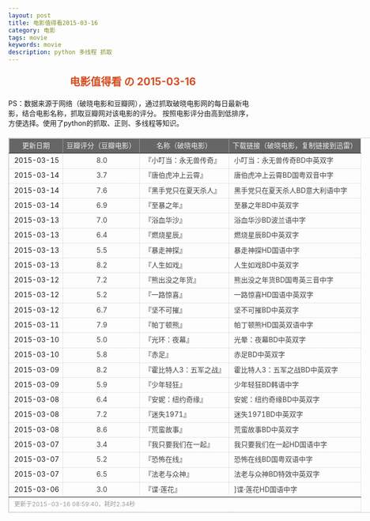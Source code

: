 ```yaml
---
layout: post
title: 电影值得看2015-03-16
category: 电影
tags: movie
keywords: movie 
description: python 多线程 抓取
---
```

<h2 style="text-align:center;color:#D54E21;margin:20px auto">电影值得看 の 2015-03-16</h2>
<div>PS：数据来源于网络（破晓电影和豆瓣网），通过抓取破晓电影网的每日最新电影，结合电影名称，抓取豆瓣网对该电影的评分。
按照电影评分由高到低排序，方便选择。使用了python的抓取、正则、多线程等知识。</div>
<table id="movietb">
	<thead>
		<tr>
			<td min-width="100px">更新日期</td>
			<td min-width="100px">豆瓣评分（豆瓣电影）</td>
			<td min-width="300px">名称（破晓电影）</td>
			<td>下载链接（破晓电影，复制链接到迅雷）</td>
		</tr>
	</thead>
	<tbody>
		<tr>
			<td>2015-03-15</td>
			<td style="color:#FF5138!important;text-align:center;"><a href="http://movie.douban.com/subject/26258872/" target="_blank">8.0</a></td>
			<td>『<a href="http://www.poxiao.com/movie/38173.html" target="_blank">小叮当：永无兽传奇</a>』</td>
			<td><a href="ftp://4:4@p13.poxiao.com:8202/[www.poxiao.com破晓电影]小叮当：永无兽传奇BD中英双字.rmvb" target="_blank">小叮当：永无兽传奇BD中英双字</a></td>
		</tr>
				<tr>
			<td>2015-03-14</td>
			<td style="color:#FF5138!important;text-align:center;"><a href="http://movie.douban.com/subject/25972411/" target="_blank">3.7</a></td>
			<td>『<a href="http://www.poxiao.com/movie/38172.html" target="_blank">唐伯虎冲上云霄</a>』</td>
			<td><a href="ftp://3:3@p13.poxiao.com:8202/[www.poxiao.com破晓电影]唐伯虎冲上云霄BD国粤双音中字.mkv" target="_blank">唐伯虎冲上云霄BD国粤双音中字</a></td>
		</tr>
				<tr>
			<td>2015-03-14</td>
			<td style="color:#FF5138!important;text-align:center;"><a href="http://movie.douban.com/subject/25823076/" target="_blank">7.6</a></td>
			<td>『<a href="http://www.poxiao.com/movie/38171.html" target="_blank">黑手党只在夏天杀人</a>』</td>
			<td><a href="ftp://2:2@p13.poxiao.com:8202/[www.poxiao.com破晓电影]黑手党只在夏天杀人BD意大利语中字.rmvb" target="_blank">黑手党只在夏天杀人BD意大利语中字</a></td>
		</tr>
				<tr>
			<td>2015-03-14</td>
			<td style="color:#FF5138!important;text-align:center;"><a href="http://movie.douban.com/subject/24742719/" target="_blank">6.9</a></td>
			<td>『<a href="http://www.poxiao.com/movie/38170.html" target="_blank">至暴之年</a>』</td>
			<td><a href="ftp://1:1@p13.poxiao.com:8202/[www.poxiao.com破晓电影]至暴之年BD中英双字.rmvb" target="_blank">至暴之年BD中英双字</a></td>
		</tr>
				<tr>
			<td>2015-03-13</td>
			<td style="color:#FF5138!important;text-align:center;"><a href="http://movie.douban.com/subject/25917239/" target="_blank">7.0</a></td>
			<td>『<a href="http://www.poxiao.com/movie/38167.html" target="_blank">浴血华沙</a>』</td>
			<td><a href="ftp://7:7@p13.poxiao.com:8202/[www.poxiao.com破晓电影]浴血华沙BD波兰语中字.rmvb" target="_blank">浴血华沙BD波兰语中字</a></td>
		</tr>
				<tr>
			<td>2015-03-13</td>
			<td style="color:#FF5138!important;text-align:center;"><a href="http://movie.douban.com/subject/25820277/" target="_blank">6.4</a></td>
			<td>『<a href="http://www.poxiao.com/movie/38169.html" target="_blank">燃烧星辰</a>』</td>
			<td><a href="ftp://8:8@p13.poxiao.com:8202/[www.poxiao.com破晓电影]燃烧星辰BD中英双字.rmvb" target="_blank">燃烧星辰BD中英双字</a></td>
		</tr>
				<tr>
			<td>2015-03-13</td>
			<td style="color:#FF5138!important;text-align:center;"><a href="http://movie.douban.com/subject/25746414/" target="_blank">5.5</a></td>
			<td>『<a href="http://www.poxiao.com/movie/38168.html" target="_blank">暴走神探</a>』</td>
			<td><a href="ftp://5:5@p13.poxiao.com:8202/[www.poxiao.com破晓电影]暴走神探HD国语中字.rmvb" target="_blank">暴走神探HD国语中字</a></td>
		</tr>
				<tr>
			<td>2015-03-13</td>
			<td style="color:#FF5138!important;text-align:center;"><a href="http://movie.douban.com/subject/23431760/" target="_blank">8.2</a></td>
			<td>『<a href="http://www.poxiao.com/movie/38166.html" target="_blank">人生如戏</a>』</td>
			<td><a href="ftp://6:6@p13.poxiao.com:8202/[www.poxiao.com破晓电影]人生如戏BD中英双字.mkv" target="_blank">人生如戏BD中英双字</a></td>
		</tr>
				<tr>
			<td>2015-03-12</td>
			<td style="color:#FF5138!important;text-align:center;"><a href="http://movie.douban.com/subject/26220731/" target="_blank">7.2</a></td>
			<td>『<a href="http://www.poxiao.com/movie/38165.html" target="_blank">熊出没之年货</a>』</td>
			<td><a href="ftp://4:4@p13.poxiao.com:8202/[www.poxiao.com破晓电影]熊出没之年货BD国粤英三音中字.mkv" target="_blank">熊出没之年货BD国粤英三音中字</a></td>
		</tr>
				<tr>
			<td>2015-03-12</td>
			<td style="color:#FF5138!important;text-align:center;"><a href="http://movie.douban.com/subject/25880244/" target="_blank">5.2</a></td>
			<td>『<a href="http://www.poxiao.com/movie/38090.html" target="_blank">一路惊喜</a>』</td>
			<td><a href="ftp://3:3@p13.poxiao.com:8202/[www.poxiao.com破晓电影]一路惊喜HD国语中英双字.mkv" target="_blank">一路惊喜HD国语中英双字</a></td>
		</tr>
				<tr>
			<td>2015-03-12</td>
			<td style="color:#FF5138!important;text-align:center;"><a href="http://movie.douban.com/subject/10548265/" target="_blank">6.7</a></td>
			<td>『<a href="http://www.poxiao.com/movie/38164.html" target="_blank">坚不可摧</a>』</td>
			<td><a href="ftp://2:2@p13.poxiao.com:8202/[www.poxiao.com破晓电影]坚不可摧BD中英双字.rmvb" target="_blank">坚不可摧BD中英双字</a></td>
		</tr>
				<tr>
			<td>2015-03-11</td>
			<td style="color:#FF5138!important;text-align:center;"><a href="http://movie.douban.com/subject/2998373/" target="_blank">7.9</a></td>
			<td>『<a href="http://www.poxiao.com/movie/38163.html" target="_blank">帕丁顿熊</a>』</td>
			<td><a href="ftp://1:1@p13.poxiao.com:8202/[www.poxiao.com破晓电影]帕丁顿熊HD国英双语中字.mkv" target="_blank">帕丁顿熊HD国英双语中字</a></td>
		</tr>
				<tr>
			<td>2015-03-10</td>
			<td style="color:#FF5138!important;text-align:center;"><a href="http://movie.douban.com/subject/25925163/" target="_blank">5.0</a></td>
			<td>『<a href="http://www.poxiao.com/movie/38160.html" target="_blank">光环：夜幕</a>』</td>
			<td><a href="ftp://8:8@p13.poxiao.com:8202/[www.poxiao.com破晓电影]光晕：夜幕BD中英双字.rmvb" target="_blank">光晕：夜幕BD中英双字</a></td>
		</tr>
				<tr>
			<td>2015-03-10</td>
			<td style="color:#FF5138!important;text-align:center;"><a href="http://movie.douban.com/subject/10727845/" target="_blank">5.8</a></td>
			<td>『<a href="http://www.poxiao.com/movie/38159.html" target="_blank">赤足</a>』</td>
			<td><a href="ftp://7:7@p13.poxiao.com:8202/[www.poxiao.com破晓电影]赤足BD中英双字.rmvb" target="_blank">赤足BD中英双字</a></td>
		</tr>
				<tr>
			<td>2015-03-09</td>
			<td style="color:#FF5138!important;text-align:center;"><a href="http://movie.douban.com/subject/2973079/" target="_blank">8.2</a></td>
			<td>『<a href="http://www.poxiao.com/movie/38132.html" target="_blank">霍比特人3：五军之战</a>』</td>
			<td><a href="ftp://6:6@p13.poxiao.com:8202/[www.poxiao.com破晓电影]霍比特人3：五军之战BD中英双字.rmvb" target="_blank">霍比特人3：五军之战BD中英双字</a></td>
		</tr>
				<tr>
			<td>2015-03-09</td>
			<td style="color:#FF5138!important;text-align:center;"><a href="http://movie.douban.com/subject/25863916/" target="_blank">5.9</a></td>
			<td>『<a href="http://www.poxiao.com/movie/38156.html" target="_blank">少年轻狂</a>』</td>
			<td><a href="ftp://5:5@p13.poxiao.com:8202/[www.poxiao.com破晓电影]少年轻狂BD韩语中字.rmvb" target="_blank">少年轻狂BD韩语中字</a></td>
		</tr>
				<tr>
			<td>2015-03-08</td>
			<td style="color:#FF5138!important;text-align:center;"><a href="http://movie.douban.com/subject/6873740/" target="_blank">6.4</a></td>
			<td>『<a href="http://www.poxiao.com/movie/38152.html" target="_blank">安妮：纽约奇缘</a>』</td>
			<td><a href="ftp://2:2@p13.poxiao.com:8202/[www.poxiao.com破晓电影]安妮：纽约奇缘BD中英双字.rmvb" target="_blank">安妮：纽约奇缘BD中英双字</a></td>
		</tr>
				<tr>
			<td>2015-03-08</td>
			<td style="color:#FF5138!important;text-align:center;"><a href="http://movie.douban.com/subject/24876979/" target="_blank">7.2</a></td>
			<td>『<a href="http://www.poxiao.com/movie/38155.html" target="_blank">迷失1971</a>』</td>
			<td><a href="ftp://4:4@p13.poxiao.com:8202/[www.poxiao.com破晓电影]迷失1971BD中英双字.rmvb" target="_blank">迷失1971BD中英双字</a></td>
		</tr>
				<tr>
			<td>2015-03-08</td>
			<td style="color:#FF5138!important;text-align:center;"><a href="http://movie.douban.com/subject/24750126/" target="_blank">8.6</a></td>
			<td>『<a href="http://www.poxiao.com/movie/38154.html" target="_blank">荒蛮故事</a>』</td>
			<td><a href="ftp://3:3@p13.poxiao.com:8202/[www.poxiao.com破晓电影]荒蛮故事BD中英双字.rmvb " target="_blank">荒蛮故事BD中英双字</a></td>
		</tr>
				<tr>
			<td>2015-03-07</td>
			<td style="color:#FF5138!important;text-align:center;"><a href="http://movie.douban.com/subject/25876730/" target="_blank">3.4</a></td>
			<td>『<a href="http://www.poxiao.com/movie/38149.html" target="_blank">我只要我们在一起</a>』</td>
			<td><a href="ftp://4:4@p13.poxiao.com:8202/[www.poxiao.com破晓电影]我只要我们在一起HD国语中字.rmvb" target="_blank">我只要我们在一起HD国语中字</a></td>
		</tr>
				<tr>
			<td>2015-03-07</td>
			<td style="color:#FF5138!important;text-align:center;"><a href="http://movie.douban.com/subject/25745786/" target="_blank">5.2</a></td>
			<td>『<a href="http://www.poxiao.com/movie/38150.html" target="_blank">恐怖在线</a>』</td>
			<td><a href="ftp://5:5@p13.poxiao.com:8202/[www.poxiao.com破晓电影]恐怖在线BD国粤双语中字.mkv" target="_blank">恐怖在线BD国粤双语中字</a></td>
		</tr>
				<tr>
			<td>2015-03-07</td>
			<td style="color:#FF5138!important;text-align:center;"><a href="http://movie.douban.com/subject/10793610/" target="_blank">6.5</a></td>
			<td>『<a href="http://www.poxiao.com/movie/38151.html" target="_blank">法老与众神</a>』</td>
			<td><a href="ftp://6:6@p13.poxiao.com:8202/[www.poxiao.com破晓电影]法老与众神BD特效中英双字.rmvb " target="_blank">法老与众神BD特效中英双字</a></td>
		</tr>
				<tr>
			<td>2015-03-06</td>
			<td style="color:#FF5138!important;text-align:center;"><a href="http://movie.douban.com/subject/26087446/" target="_blank">3.0</a></td>
			<td>『<a href="http://www.poxiao.com/movie/38148.html" target="_blank">谍·莲花</a>』</td>
			<td><a href="ftp://3:3@p13.poxiao.com:8202/[www.poxiao.com破晓电影]谍·莲花HD国语中字.rmvb" target="_blank">]谍·莲花HD国语中字</a></td>
		</tr>
			</tbody>
	<tfoot>
		<tr>
			<td colspan="4">更新于2015-03-16 08:59:40，耗时2.34秒</td>
		</tr>
	</tfoot>
</table>	<style>
	#movietb {width:790px;border:1px #CCCCCC solid;font-size:14px;margin:20px auto;}
	#movietb td {border:1px #CCCCCC dotted;line-height:24px;vertical-align: middle;}
	#movietb a {text-decoration:none;color:#464646; text-shadow:0 1px 0 #F2F2F2;border:0!important}
	#movietb a:hover {text-decoration:underline;color:#D54E21;}
	#movietb tbody tr:hover{background:#CCC}
	#movietb thead {background-color:#666;color:#eee;text-align:center}
	#movietb tbody {text-align:left;}
	#movietb tbody td {padding-left:10px;}
	#movietb tfoot td,.size {padding-left: 10px;font-size:12px;color:#999}
</style>